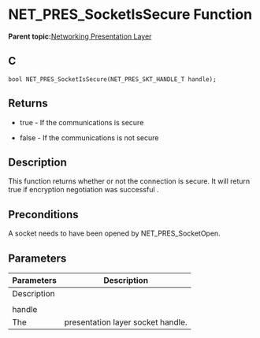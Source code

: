 # NET\_PRES\_SocketIsSecure Function

**Parent topic:**[Networking Presentation Layer](GUID-75470E5B-2289-4F94-AE85-2BB7DF4C4F07.md)

## C

```
bool NET_PRES_SocketIsSecure(NET_PRES_SKT_HANDLE_T handle); 
```

## Returns

-   true - If the communications is secure

-   false - If the communications is not secure


## Description

This function returns whether or not the connection is secure. It will return true if encryption negotiation was successful .

## Preconditions

A socket needs to have been opened by NET\_PRES\_SocketOpen.

## Parameters

|Parameters|Description|
|----------|-----------|
|Description||
|||
|handle||
|The|presentation layer socket handle.|

